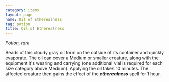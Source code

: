 ```yaml
---
category: items
layout: page
name: Oil of Etherealness 
tag: potion
title: Oil of Etherealness 
---
```


_Potion, rare_ 

Beads of this cloudy gray oil form on the outside of its container and quickly evaporate. The oil can cover a Medium or smaller creature, along with the equipment it's wearing and carrying (one additional vial is required for each size category above Medium). Applying the oil takes 10 minutes. The affected creature then gains the effect of the **_etherealness_** spell for 1 hour. 
